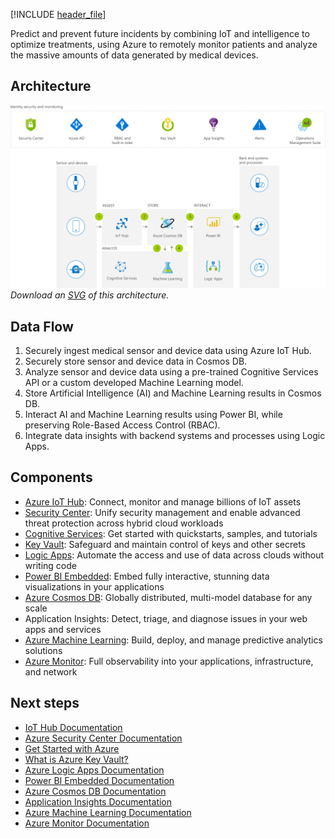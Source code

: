 


[!INCLUDE [header_file](../../../includes/sol-idea-header.yml)]

Predict and prevent future incidents by combining IoT and intelligence to optimize treatments, using Azure to remotely monitor patients and analyze the massive amounts of data generated by medical devices.

## Architecture

![Architecture diagram](../media/remote-patient-monitoring.png)
*Download an [SVG](../media/remote-patient-monitoring.svg) of this architecture.*

## Data Flow

1. Securely ingest medical sensor and device data using Azure IoT Hub.
1. Securely store sensor and device data in Cosmos DB.
1. Analyze sensor and device data using a pre-trained Cognitive Services API or a custom developed Machine Learning model.
1. Store Artificial Intelligence (AI) and Machine Learning results in Cosmos DB.
1. Interact AI and Machine Learning results using Power BI, while preserving Role-Based Access Control (RBAC).
1. Integrate data insights with backend systems and processes using Logic Apps.

## Components

* [Azure IoT Hub](https://azure.microsoft.com/services/iot-hub): Connect, monitor and manage billions of IoT assets
* [Security Center](https://azure.microsoft.com/services/security-center): Unify security management and enable advanced threat protection across hybrid cloud workloads
* [Cognitive Services](https://azure.microsoft.com/services/cognitive-services): Get started with quickstarts, samples, and tutorials
* [Key Vault](https://azure.microsoft.com/services/key-vault): Safeguard and maintain control of keys and other secrets
* [Logic Apps](https://azure.microsoft.com/services/logic-apps): Automate the access and use of data across clouds without writing code
* [Power BI Embedded](https://azure.microsoft.com/services/power-bi-embedded): Embed fully interactive, stunning data visualizations in your applications
* [Azure Cosmos DB](https://azure.microsoft.com/services/cosmos-db): Globally distributed, multi-model database for any scale
* Application Insights: Detect, triage, and diagnose issues in your web apps and services
* [Azure Machine Learning](https://azure.microsoft.com/services/machine-learning): Build, deploy, and manage predictive analytics solutions
* [Azure Monitor](https://azure.microsoft.com/services/monitor): Full observability into your applications, infrastructure, and network

## Next steps

* [IoT Hub Documentation](/azure/iot-hub)
* [Azure Security Center Documentation](/azure/security-center)
* [Get Started with Azure](/azure/guides/developer/azure-developer-guide)
* [What is Azure Key Vault?](/azure/key-vault/key-vault-overview)
* [Azure Logic Apps Documentation](/azure/logic-apps)
* [Power BI Embedded Documentation](/azure/power-bi-embedded)
* [Azure Cosmos DB Documentation](/azure/cosmos-db)
* [Application Insights Documentation](/azure/application-insights)
* [Azure Machine Learning Documentation](/azure/machine-learning)
* [Azure Monitor Documentation](/azure/monitoring-and-diagnostics)